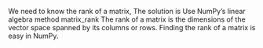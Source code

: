We need to know the rank of a matrix, The solution is Use NumPy’s linear algebra method matrix_rank The rank of a matrix is the dimensions of the vector space spanned by its columns or rows. Finding the rank of a matrix is easy in NumPy.
